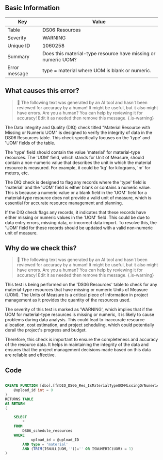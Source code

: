 ## Basic Information
| Key         | Value          |
|-------------|----------------|
| Table       | DS06 Resources |
| Severity    | WARNING |
| Unique ID   | 1060258   |
| Summary     | Does this material-type resource have missing or numeric UOM? |
| Error message | type = material where UOM is blank or numeric. |

## What causes this error?

> :robot: The following text was generated by an AI tool and hasn't been reviewed for accuracy by a human! It might be useful, but it also might have errors. Are you a human? You can help by reviewing it for accuracy! Edit it as needed then remove this message.
{.is-warning}

The Data Integrity and Quality (DIQ) check titled "Material Resource with Missing or Numeric UOM" is designed to verify the integrity of data in the DS06 Resources table. This check specifically focuses on the 'type' and 'UOM' fields of the table.

The 'type' field should contain the value 'material' for material-type resources. The 'UOM' field, which stands for Unit of Measure, should contain a non-numeric value that describes the unit in which the material resource is measured. For example, it could be 'kg' for kilograms, 'm' for meters, etc.

The DIQ check is designed to flag any records where the 'type' field is 'material' and the 'UOM' field is either blank or contains a numeric value. This is because a numeric value or a blank field in the 'UOM' field for a material-type resource does not provide a valid unit of measure, which is essential for accurate resource management and planning.

If the DIQ check flags any records, it indicates that these records have either missing or numeric values in the 'UOM' field. This could be due to data entry errors, missing data, or incorrect data import. To resolve this, the 'UOM' field for these records should be updated with a valid non-numeric unit of measure.
## Why do we check this?

> :robot: The following text was generated by an AI tool and hasn't been reviewed for accuracy by a human! It might be useful, but it also might have errors. Are you a human? You can help by reviewing it for accuracy! Edit it as needed then remove this message.
{.is-warning}

This test is being performed on the 'DS06 Resources' table to check for any material-type resources that have missing or numeric Units of Measure (UOM). The Units of Measure is a critical piece of information in project management as it provides the quantity of the resources used. 

The severity of this test is marked as 'WARNING', which implies that if the UOM for material-type resources is missing or numeric, it is likely to cause problems during data analysis. This could lead to inaccurate resource allocation, cost estimation, and project scheduling, which could potentially derail the project's progress and budget.

Therefore, this check is important to ensure the completeness and accuracy of the resource data. It helps in maintaining the integrity of the data and ensures that the project management decisions made based on this data are reliable and effective.
## Code

```sql

CREATE FUNCTION [dbo].[fnDIQ_DS06_Res_IsMaterialTypeUOMMissingOrNumeric] (
	@upload_id int = 0
)
RETURNS TABLE
AS RETURN
(
	
	SELECT
		*
	FROM
		DS06_schedule_resources
	WHERE
			upload_id = @upload_ID
		AND type = 'material'
		AND (TRIM(ISNULL(UOM,''))='' OR ISNUMERIC(UOM) = 1)
)
```
